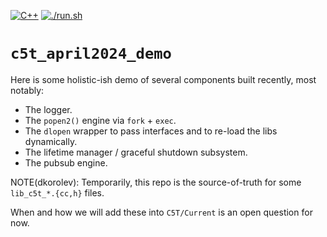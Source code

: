 [![C++](https://img.shields.io/badge/c%2B%2B-17-informational.svg)](https://en.cppreference.com/w/cpp/17) [![./run.sh](https://github.com/dkorolev/c5t_april2024_demo/actions/workflows/run.yml/badge.svg)](https://github.com/dkorolev/c5t_april2024_demo/actions/workflows/run.yml)

# `c5t_april2024_demo`

Here is some holistic-ish demo of several components built recently, most notably:

* The logger.
* The `popen2()` engine via `fork` + `exec`.
* The `dlopen` wrapper to pass interfaces and to re-load the libs dynamically.
* The lifetime manager / graceful shutdown subsystem.
* The pubsub engine.

NOTE(dkorolev): Temporarily, this repo is the source-of-truth for some `lib_c5t_*.{cc,h}` files.

When and how we will add these into `C5T/Current` is an open question for now.
